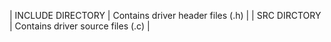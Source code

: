 | INCLUDE DIRECTORY | Contains driver header files (.h)   |
| SRC DIRCTORY | Contains driver source files (.c) |